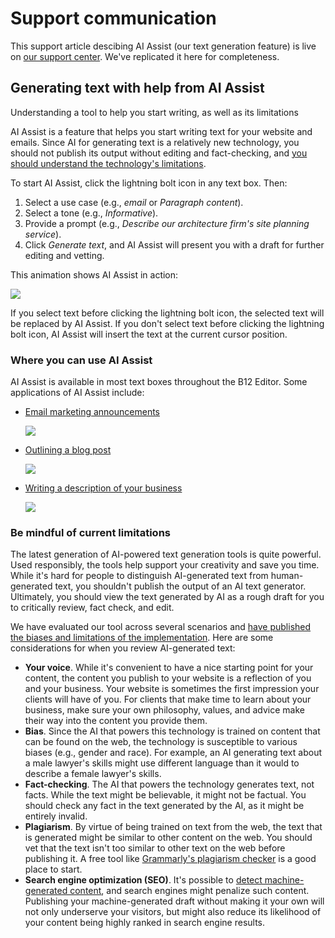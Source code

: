 # Support communication
This support article descibing AI Assist (our text generation feature) is live on [our support center](https://support.b12.io/en/articles/6992915-generating-text-with-help-from-ai-assist). We've replicated it here for completeness.

## Generating text with help from AI Assist
Understanding a tool to help you start writing, as well as its limitations

AI Assist is a feature that helps you start writing text for your website and emails. Since AI for generating text is a relatively new technology, you should not publish its output without editing and fact-checking, and [you should understand the technology's limitations](#limitations).

To start AI Assist, click the lightning bolt icon in any text box. Then:
1.  Select a use case (e.g., _email_ or _Paragraph content_).
2.  Select a tone (e.g., _Informative_).
3.  Provide a prompt (e.g., _Describe our architecture firm's site planning service_).
4.  Click _Generate text_, and AI Assist will present you with a draft for further editing and vetting.

This animation shows AI Assist in action:

![](https://downloads.intercomcdn.com/i/o/674261735/20318e2e016236ea8abc3ff8/text-generation.gif)

If you select text before clicking the lightning bolt icon, the selected text will be replaced by AI Assist. If you don't select text before clicking the lightning bolt icon, AI Assist will insert the text at the current cursor position.

### Where you can use AI Assist

AI Assist is available in most text boxes throughout the B12 Editor. Some applications of AI Assist include:
*   [Email marketing announcements](https://support.b12.io/en/collections/1711778-email-marketing)

    ![](https://downloads.intercomcdn.com/i/o/681361150/979260cb97be56b0cf47c1b5/image.png)
*   [Outlining a blog post](https://support.b12.io/en/articles/4599815-editing-a-blog-post)

    ![](https://downloads.intercomcdn.com/i/o/681365483/98b459815155fc8b818ac9c2/image.png)
*   [Writing a description of your business](https://support.b12.io/en/articles/5004613-editing-text)

    ![](https://downloads.intercomcdn.com/i/o/681368316/71f3cc546e2b1beccebf50cd/image.png)

### <a name="limitations">Be mindful of current limitations</a>
The latest generation of AI-powered text generation tools is quite powerful. Used responsibly, the tools help support your creativity and save you time. While it's hard for people to distinguish AI-generated text from human-generated text, you shouldn't publish the output of an AI text generator. Ultimately, you should view the text generated by AI as a rough draft for you to critically review, fact check, and edit.

We have evaluated our tool across several scenarios and [have published the biases and limitations of the implementation](https://github.com/b12io/how-we-ai/blob/main/src/limitations.md). Here are some considerations for when you review AI-generated text:
*   **Your voice**. While it's convenient to have a nice starting point for your content, the content you publish to your website is a reflection of you and your business. Your website is sometimes the first impression your clients will have of you. For clients that make time to learn about your business, make sure your own philosophy, values, and advice make their way into the content you provide them.
*   **Bias**. Since the AI that powers this technology is trained on content that can be found on the web, the technology is susceptible to various biases (e.g., gender and race). For example, an AI generating text about a male lawyer's skills might use different language than it would to describe a female lawyer's skills.
*   **Fact-checking**. The AI that powers the technology generates text, not facts. While the text might be believable, it might not be factual. You should check any fact in the text generated by the AI, as it might be entirely invalid.
*   **Plagiarism**. By virtue of being trained on text from the web, the text that is generated might be similar to other content on the web. You should vet that the text isn't too similar to other text on the web before publishing it. A free tool like [Grammarly's plagiarism checker](https://www.grammarly.com/plagiarism-checker) is a good place to start.
*   **Search engine optimization (SEO)**. It's possible to [detect machine-generated content](https://openai.com/blog/new-ai-classifier-for-indicating-ai-written-text), and search engines might penalize such content. Publishing your machine-generated draft without making it your own will not only underserve your visitors, but might also reduce its likelihood of your content being highly ranked in search engine results.
